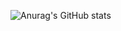 


![Anurag's GitHub stats](https://github-readme-stats.vercel.app/api?username=Songseungkwan&show_icons=true&theme=radical)
